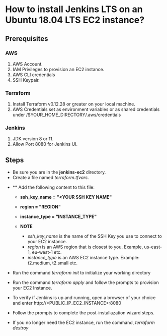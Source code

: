 # How to install Jenkins LTS on an Ubuntu 18.04 LTS EC2 instance?

## Prerequisites

### AWS
1. AWS Account. 
2. IAM Privileges to provision an EC2 instance.
3. AWS CLI credentials
4. SSH Keypair.

### Terraform
1. Install Terraform v0.12.28 or greater on your local machine.
2. AWS Credentials set as environment variables or as shared credentials under /$YOUR_HOME_DIRECTORY/.aws/credentials

### Jenkins
1. JDK version 8 or 11.
2. Allow Port 8080 for Jenkins UI.

## Steps
* Be sure you are in the **jenkins-ec2** directory.
* Create a file named *terraform.tfvars*.
- ** Add the following content to this file:
    - **ssh_key_name = "<YOUR SSH KEY NAME"**
    - **region = "REGION"**
    - **instance_type = "INSTANCE_TYPE"**

    - **NOTE**
        - *ssh_key_name* is the name of the SSH Key you use to connect to your EC2 instance.
        - *region* is an AWS region that is closest to you. Example, us-east-1, eu-west-1 etc.
        - *instance_type* is an AWS EC2 instance type. Example: t2.medium, t2.small etc.

* Run the command *terraform init* to initialize your working directory

* Run the command *terraform apply* and follow the prompts to provision your EC2 Instance.

* To verify if Jenkins is up and running, open a browser of your choice and enter 
http://<PUBLIC_IP_EC2_INSTANCE>:8080

* Follow the prompts to complete the post-installazation wizard steps.

* If you no longer need the EC2 instance, run the command, *terraform destroy*